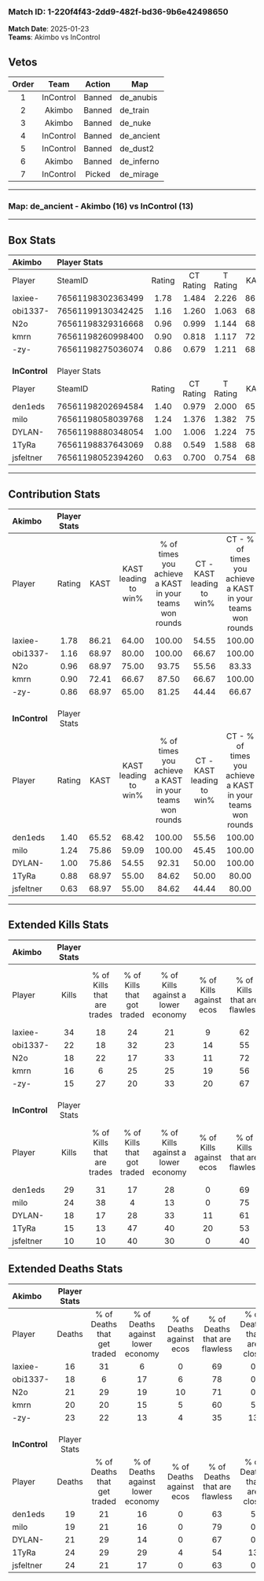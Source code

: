 ### Match ID: 1-220f4f43-2dd9-482f-bd36-9b6e42498650  
**Match Date**: 2025-01-23  
**Teams**: Akimbo vs InControl  

## Vetos  

| Order | Team | Action | Map |
| :---: | :--: | :----: | --- |
| 1 | InControl | Banned | de_anubis |
| 2 | Akimbo | Banned | de_train |
| 3 | Akimbo | Banned | de_nuke |
| 4 | InControl | Banned | de_ancient |
| 5 | InControl | Banned | de_dust2 |
| 6 | Akimbo | Banned | de_inferno |
| 7 | InControl | Picked | de_mirage |

---  

### **Map**: de_ancient - Akimbo (16) vs InControl (13)  
---  

## Box Stats  

| **Akimbo**    | Player Stats      |        |           |          |       |       |       |         |        |      |     |
| :- | :- | :-: | :-: | :-: | :-: | :-: | :-: | :-: | :-: | :-: | :-: |
| Player        | SteamID           | Rating | CT Rating | T Rating | KAST  |  ADR  | Kills | Assists | Deaths | K/D  | HS% |
| laxiee-       | 76561198302363499 |  1.78  |   1.484   |  2.226   | 86.21 | 109.0 |  34   |    5    |   16   | 2.13 | 61  |
| obi1337-      | 76561199130342425 |  1.16  |   1.260   |  1.063   | 68.97 | 77.6  |  22   |    5    |   18   | 1.22 | 59  |
| N2o           | 76561198329316668 |  0.96  |   0.999   |  1.144   | 68.97 | 67.8  |  18   |    9    |   21   | 0.86 | 38  |
| kmrn          | 76561198260998400 |  0.90  |   0.818   |  1.117   | 72.41 | 59.3  |  16   |    3    |   20   | 0.80 | 37  |
| -zy-          | 76561198275036074 |  0.86  |   0.679   |  1.211   | 68.97 | 74.6  |  15   |   10    |   23   | 0.65 | 40  |
|               |                   |        |           |          |       |       |       |         |        |      |     |
|               |                   |        |           |          |       |       |       |         |        |      |     |
|               |                   |        |           |          |       |       |       |         |        |      |     |
| **InControl** | Player Stats      |        |           |          |       |       |       |         |        |      |     |
| Player        | SteamID           | Rating | CT Rating | T Rating | KAST  |  ADR  | Kills | Assists | Deaths | K/D  | HS% |
| den1eds       | 76561198202694584 |  1.40  |   0.979   |  2.000   | 65.52 | 100.5 |  29   |    6    |   19   | 1.53 | 51  |
| milo          | 76561198058039768 |  1.24  |   1.376   |  1.382   | 75.86 | 77.2  |  24   |    4    |   19   | 1.26 | 41  |
| DYLAN-        | 76561198880348054 |  1.00  |   1.006   |  1.224   | 75.86 | 66.1  |  18   |    7    |   21   | 0.86 | 61  |
| 1TyRa         | 76561198837643069 |  0.88  |   0.549   |  1.588   | 68.97 | 87.1  |  15   |    9    |   24   | 0.63 | 66  |
| jsfeltner     | 76561198052394260 |  0.63  |   0.700   |  0.754   | 68.97 | 55.6  |  10   |   10    |   24   | 0.42 | 30  |
---  

## Contribution Stats  

| **Akimbo**    | Player Stats |       |                      |                                                        |                           |                                                             |                          |                                                            |
| :- | :-: | :-: | :-: | :-: | :-: | :-: | :-: | :-: |
| Player        |    Rating    | KAST  | KAST leading to win% | % of times you achieve a KAST in your teams won rounds | CT - KAST leading to win% | CT - % of times you achieve a KAST in your teams won rounds | T - KAST leading to win% | T - % of times you achieve a KAST in your teams won rounds |
| laxiee-       |     1.78     | 86.21 |        64.00         |                         100.00                         |           54.55           |                           100.00                            |          71.43           |                           100.00                           |
| obi1337-      |     1.16     | 68.97 |        80.00         |                         100.00                         |           66.67           |                           100.00                            |          90.91           |                           100.00                           |
| N2o           |     0.96     | 68.97 |        75.00         |                         93.75                          |           55.56           |                            83.33                            |          90.91           |                           100.00                           |
| kmrn          |     0.90     | 72.41 |        66.67         |                         87.50                          |           66.67           |                           100.00                            |          66.67           |                           80.00                            |
| -zy-          |     0.86     | 68.97 |        65.00         |                         81.25                          |           44.44           |                            66.67                            |          81.82           |                           90.00                            |
|               |              |       |                      |                                                        |                           |                                                             |                          |                                                            |
|               |              |       |                      |                                                        |                           |                                                             |                          |                                                            |
|               |              |       |                      |                                                        |                           |                                                             |                          |                                                            |
| **InControl** | Player Stats |       |                      |                                                        |                           |                                                             |                          |                                                            |
| Player        |    Rating    | KAST  | KAST leading to win% | % of times you achieve a KAST in your teams won rounds | CT - KAST leading to win% | CT - % of times you achieve a KAST in your teams won rounds | T - KAST leading to win% | T - % of times you achieve a KAST in your teams won rounds |
| den1eds       |     1.40     | 65.52 |        68.42         |                         100.00                         |           55.56           |                           100.00                            |          80.00           |                           100.00                           |
| milo          |     1.24     | 75.86 |        59.09         |                         100.00                         |           45.45           |                           100.00                            |          72.73           |                           100.00                           |
| DYLAN-        |     1.00     | 75.86 |        54.55         |                         92.31                          |           50.00           |                           100.00                            |          58.33           |                           87.50                            |
| 1TyRa         |     0.88     | 68.97 |        55.00         |                         84.62                          |           50.00           |                            80.00                            |          58.33           |                           87.50                            |
| jsfeltner     |     0.63     | 68.97 |        55.00         |                         84.62                          |           44.44           |                            80.00                            |          63.64           |                           87.50                            |
---  

## Extended Kills Stats  

| **Akimbo**    | Player Stats |                            |                            |                                    |                         |                              |                                 |                                       |                    |           |
| :- | :-: | :-: | :-: | :-: | :-: | :-: | :-: | :-: | :-: | :-: |
| Player        |    Kills     | % of Kills that are trades | % of Kills that got traded | % of Kills against a lower economy | % of Kills against ecos | % of Kills that are flawless | % of Kills that are close duels | % of Kills that are assisted by flash | Pistol Round Kills | AWP Kills |
| laxiee-       |      34      |             18             |             24             |                 21                 |            9            |              62              |                3                |                   9                   |         0          |     1     |
| obi1337-      |      22      |             18             |             32             |                 23                 |           14            |              55              |                9                |                   0                   |         0          |     0     |
| N2o           |      18      |             22             |             17             |                 33                 |           11            |              72              |                0                |                   0                   |         6          |     2     |
| kmrn          |      16      |             6              |             25             |                 25                 |           19            |              56              |                6                |                   0                   |         0          |     1     |
| -zy-          |      15      |             27             |             20             |                 33                 |           20            |              67              |                0                |                   0                   |         0          |     0     |
|               |              |                            |                            |                                    |                         |                              |                                 |                                       |                    |           |
|               |              |                            |                            |                                    |                         |                              |                                 |                                       |                    |           |
|               |              |                            |                            |                                    |                         |                              |                                 |                                       |                    |           |
| **InControl** | Player Stats |                            |                            |                                    |                         |                              |                                 |                                       |                    |           |
| Player        |    Kills     | % of Kills that are trades | % of Kills that got traded | % of Kills against a lower economy | % of Kills against ecos | % of Kills that are flawless | % of Kills that are close duels | % of Kills that are assisted by flash | Pistol Round Kills | AWP Kills |
| den1eds       |      29      |             31             |             17             |                 28                 |            0            |              69              |                0                |                   3                   |         0          |     6     |
| milo          |      24      |             38             |             4              |                 13                 |            0            |              75              |                0                |                   0                   |         5          |     3     |
| DYLAN-        |      18      |             17             |             28             |                 33                 |           11            |              61              |               11                |                   6                   |         0          |     0     |
| 1TyRa         |      15      |             13             |             47             |                 40                 |           20            |              53              |                7                |                   7                   |         0          |     1     |
| jsfeltner     |      10      |             10             |             40             |                 30                 |            0            |              40              |               10                |                  10                   |         0          |     0     |
## Extended Deaths Stats  

| **Akimbo**    | Player Stats |                             |                                   |                          |                               |                            |                           |               |
| :- | :-: | :-: | :-: | :-: | :-: | :-: | :-: | :-: |
| Player        |    Deaths    | % of Deaths that get traded | % of Deaths against lower economy | % of Deaths against ecos | % of Deaths that are flawless | % of Deaths that are close | % of Deaths while blinded | Deaths to AWP |
| laxiee-       |      16      |             31              |                 6                 |            0             |              69               |             0              |             6             |       1       |
| obi1337-      |      18      |              6              |                17                 |            6             |              78               |             0              |             0             |       1       |
| N2o           |      21      |             29              |                19                 |            10            |              71               |             0              |             0             |       3       |
| kmrn          |      20      |             20              |                15                 |            5             |              60               |             5              |             5             |       0       |
| -zy-          |      23      |             22              |                13                 |            4             |              35               |             13             |             9             |       0       |
|               |              |                             |                                   |                          |                               |                            |                           |               |
|               |              |                             |                                   |                          |                               |                            |                           |               |
|               |              |                             |                                   |                          |                               |                            |                           |               |
| **InControl** | Player Stats |                             |                                   |                          |                               |                            |                           |               |
| Player        |    Deaths    | % of Deaths that get traded | % of Deaths against lower economy | % of Deaths against ecos | % of Deaths that are flawless | % of Deaths that are close | % of Deaths while blinded | Deaths to AWP |
| den1eds       |      19      |             21              |                16                 |            0             |              63               |             5              |             0             |       3       |
| milo          |      19      |             21              |                16                 |            0             |              79               |             0              |             0             |       1       |
| DYLAN-        |      21      |             29              |                14                 |            0             |              67               |             0              |             0             |       1       |
| 1TyRa         |      24      |             29              |                29                 |            4             |              54               |             13             |             8             |       1       |
| jsfeltner     |      24      |             21              |                17                 |            0             |              63               |             0              |             4             |       0       |
